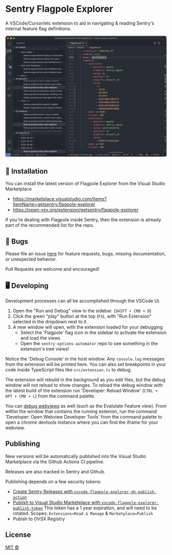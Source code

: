 # Sentry Flagpole Explorer

A VSCode/Cursor/etc extension to aid in navigating & reading Sentry's internal feature flag definitions.

![](./example-vscode-all-views.png)

## 🚀 Installation

You can install the latest version of Flagpole Explorer from the Visual Studio Marketplace

 - https://marketplace.visualstudio.com/items?itemName=getsentry.flagpole-explorer
 - https://open-vsx.org/extension/getsentry/flagpole-explorer

If you're dealing with Flagpole inside Sentry, then the extension is already part of the recommended list for the repo.

## 🐛 Bugs

Please file an issue [here](https://github.com/getsentry/vscode-flagpole-explorer/issues) for feature requests, bugs, missing documentation, or unexpected behavior.

Pull Requests are welcome and encouraged!

## 🖥️ Developing

Development processes can all be accomplished through the VSCode UI.

1. Open the "Run and Debug" view in the sidebar. (`SHIFT + CMD + D`)
2. Click the green "play" button at the top (`F5`), with "Run Extension" selected in the dropdown next to it.
3. A new window will open, with the extension loaded for your debugging
    - Select the 'Flagpole' flag icon in the sidebar to activate the extension and load the views
    - Open the `sentry-options-automator` repo to see something in the extension's tree views!

Notice the 'Debug Console' in the host window. Any `console.log` messages from the extension will be printed here. You can also set breakpoints in your code inside TypeScript files like `src/extension.ts` to debug.

The extension will rebuild in the background as you edit files, but the debug window will not reload to show changes.
To reload the debug window with the latest build of the extension run 'Developer: Reload Window' (`CTRL + OPT + CMD + L`) from the command palette.

You can [debug webviews](https://code.visualstudio.com/api/extension-guides/webview#inspecting-and-debugging-webviews) as well (such as the Evalutate Feature view). From within the window that contains the running extenion, run the command 'Developer: Open Webview Developer Tools' from the command palette to open a chrome devtools instance where you can find the iframe for your webview.

## Publishing

New versions will be automatically published into the Visual Studio Marketplace via the Github Actions CI pipeline.

Releases are also tracked in Sentry and Github. 

Publishing depends on a few security tokens:
- [Create Sentry Releases with `vscode-flagpole-explorer-gh-publish-action`](https://sentry.sentry.io/settings/auth-tokens/581410/)
- [Publish to Visual Studio Marketplace with `vscode-flagpole-explorer-publish-token`](https://dev.azure.com/ecosystem-member-1/_usersSettings/tokens)
    This token has a 1 year expiration, and will need to be rotated.
    Scopes: `Extensions=Read & Manage` & `Marketplace=Publish`
- Publsh to OVSX Registry
## License

[MIT ©](https://github.com/getsentry/cookie-sync/blob/main/LICENCE)

